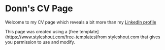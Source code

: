# Donn's CV Page
Welcome to my CV page which reveals a bit more than my [LinkedIn profile](https://www.linkedin.com/in/yamdonn)

This page was created using a [free template] (https://www.styleshout.com/free-templates)from styleshout.com that gives you 
permission to use and modify.
